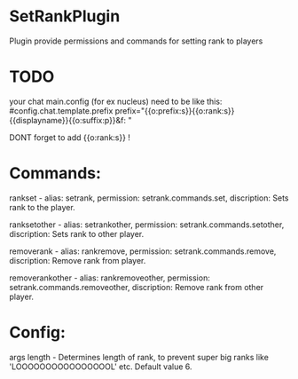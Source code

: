 # SetRankPlugin
Plugin provide permissions and commands for setting rank to players 

# TODO
your chat main.config (for ex nucleus) need to be like this:
 #config.chat.template.prefix
 prefix="{{o:prefix:s}}{{o:rank:s}}{{displayname}}{{o:suffix:p}}&f: "
 
 DONT forget to add {{o:rank:s}} !

# Commands:
rankset - alias: setrank, permission: setrank.commands.set, discription: Sets rank to the player.

ranksetother - alias: setrankother, permission: setrank.commands.setother, discription: Sets rank to other player.

removerank - alias: rankremove, permission: setrank.commands.remove, discription: Remove rank from player.

removerankother - alias: rankremoveother, permission: setrank.commands.removeother, discription: Remove rank from other player.

# Config: 
args length - Determines length of rank, to prevent super big ranks like 'LOOOOOOOOOOOOOOOOL' etc. Default value 6.
